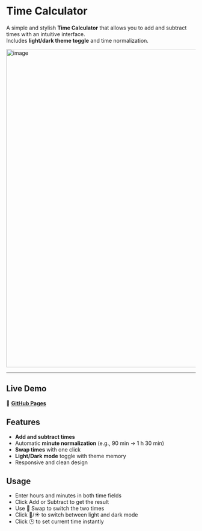 #  Time Calculator

A simple and stylish **Time Calculator** that allows you to add and subtract times with an intuitive interface.  
Includes **light/dark theme toggle** and time normalization.

<img width="1583" height="846" alt="image" src="https://github.com/user-attachments/assets/524d0a7f-168a-4bb3-8e2e-cf9e9eee7581" />

---

##  Live Demo

🔗 [**GitHub Pages**](https://dmitry-stack.github.io/Time-Calculator/)



  
##  Features

-  **Add and subtract times**
-  Automatic **minute normalization** (e.g., 90 min → 1 h 30 min)
-  **Swap times** with one click
-  **Light/Dark mode** toggle with theme memory
-  Responsive and clean design

## Usage

- Enter hours and minutes in both time fields
- Click Add or Subtract to get the result
- Use 🔄 Swap to switch the two times
- Click 🌙/☀️ to switch between light and dark mode
- Click 🕒 to set current time instantly 


